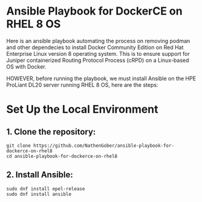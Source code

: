 # Ansible Playbook for DockerCE on RHEL 8 OS
Here is an ansible playbook automating the process on removing podman and other dependecies to install Docker Community Edition on Red Hat Enterprise Linux version 8 operating system. This is to ensure support for Juniper containerized Routing Protocol Process (cRPD) on a Linux-based OS with Docker. 

HOWEVER, before running the playbook, we must install Ansible on the HPE ProLiant DL20 server running RHEL 8 OS, here are the steps:

# Set Up the Local Environment 
## 1. Clone the repository:

```
git clone https://github.com/NathenGober/ansible-playbook-for-dockerce-on-rhel8
cd ansible-playbook-for-dockerce-on-rhel8
```

## 2. Install Ansible:
```
sudo dnf install epel-release
sudo dnf install ansible
```
